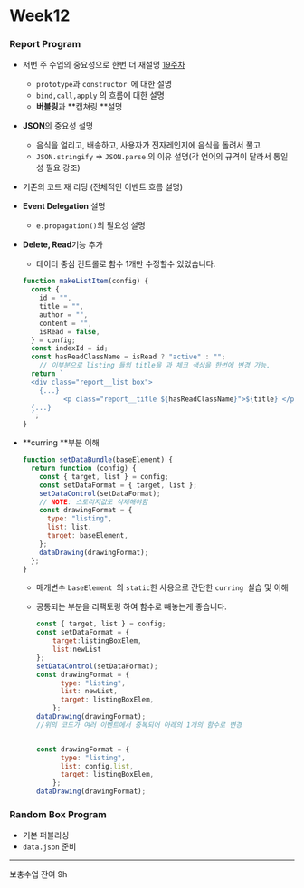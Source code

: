 # Week12



### Report Program

+ 저번 주 수업의 중요성으로 한번 더 재설명 [19주차](https://github.com/Phantom05/work_project/tree/master/project/week19)

  + `prototype`과 `constructor `에 대한 설명
  + `bind,call,apply` 의 흐름에 대한 설명
  + **버블링**과 **캡쳐링 **설명

+ **JSON**의 중요성 설명

  + 음식을 얼리고, 배송하고, 사용자가 전자레인지에 음식을 돌려서 풀고
  + `JSON.stringify` => `JSON.parse` 의 이유 설명(각 언어의 규격이 달라서 통일성 필요 강조)

+ 기존의 코드 재 리딩 (전체적인 이벤트 흐름 설명)

+ **Event Delegation** 설명

  + `e.propagation()`의 필요성 설명

+ **Delete, Read**기능 추가

  + 데이터 중심 컨트롤로 함수 1개만 수정할수 있었습니다.

  ```js
  function makeListItem(config) {
    const {
      id = "",
      title = "",
      author = "",
      content = "",
      isRead = false,
    } = config;
    const indexId = id;
    const hasReadClassName = isRead ? "active" : "";
      // 이부분으로 listing 들의 title을 과 체크 색상을 한번에 변경 가능.
    return `
    <div class="report__list box">
      {...}
            <p class="report__title ${hasReadClassName}">${title} </p>
  	{...}
    `;
  }
  ```

  

+ **curring **부분 이해

  ```js
  function setDataBundle(baseElement) {
    return function (config) {
      const { target, list } = config;
      const setDataFormat = { target, list };
      setDataControl(setDataFormat);
      // NOTE: 스토리지값도 삭제해야함
      const drawingFormat = {
        type: "listing",
        list: list,
        target: baseElement,
      };
      dataDrawing(drawingFormat);
    };
  }
  
  ```

  + 매개변수 `baseElement `의 `static`한 사용으로 간단한 `curring `실습 및 이해

  + 공통되는 부분을 리팩토링 하여 함수로 빼놓는게 좋습니다.

    ```js
    const { target, list } = config;
    const setDataFormat = { 
        target:listingBoxElem, 
        list:newList
    };
    setDataControl(setDataFormat);
    const drawingFormat = {
          type: "listing",
          list: newList,
          target: listingBoxElem,
        };
    dataDrawing(drawingFormat);
    //위의 코드가 여러 이벤트에서 중복되어 아래의 1개의 함수로 변경
    
    
    const drawingFormat = {
          type: "listing",
          list: config.list,
          target: listingBoxElem,
        };
    dataDrawing(drawingFormat);
    ```

    



### Random Box Program

+ 기본 퍼블리싱
+ `data.json` 준비







<hr>

보충수업 잔여 9h 

